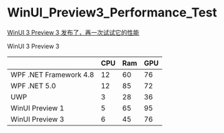 # WinUI_Preview3_Performance_Test

[WinUI 3 Preview 3 发布了，再一次试试它的性能](https://www.cnblogs.com/dino623/p/test_winui3_preview3_performance.html)

WinUI 3 Preview 3

|      |  CPU    | Ram     | GPU |
| ---- | ---- | ---- | ----|
|  WPF .NET Framework 4.8    |   12   |   60	   | 76 |
| WPF .NET 5.0 |12 |85	| 72 |
| UWP |	3	| 28	| 36 |
| WinUI Preview 1 |	5	| 65 |	95 |
| WinUI Preview 3 |	6	| 45 |	76|
